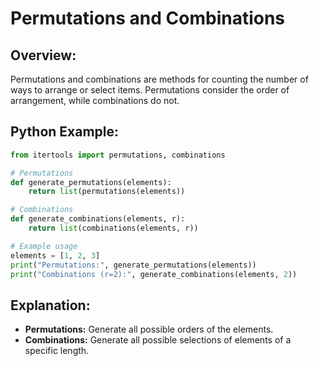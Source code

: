 # **Permutations and Combinations**

## **Overview:**

Permutations and combinations are methods for counting the number of ways to arrange or select items. Permutations consider the order of arrangement, while combinations do not.

## **Python Example:**

```python
from itertools import permutations, combinations

# Permutations
def generate_permutations(elements):
    return list(permutations(elements))

# Combinations
def generate_combinations(elements, r):
    return list(combinations(elements, r))

# Example usage
elements = [1, 2, 3]
print("Permutations:", generate_permutations(elements))
print("Combinations (r=2):", generate_combinations(elements, 2))
```

## **Explanation:**
- **Permutations:** Generate all possible orders of the elements.
- **Combinations:** Generate all possible selections of elements of a specific length.

